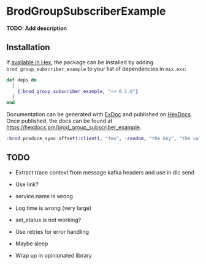 # BrodGroupSubscriberExample

**TODO: Add description**

## Installation

If [available in Hex](https://hex.pm/docs/publish), the package can be installed
by adding `brod_group_subscriber_example` to your list of dependencies in `mix.exs`:

```elixir
def deps do
  [
    {:brod_group_subscriber_example, "~> 0.1.0"}
  ]
end
```

Documentation can be generated with [ExDoc](https://github.com/elixir-lang/ex_doc)
and published on [HexDocs](https://hexdocs.pm). Once published, the docs can
be found at <https://hexdocs.pm/brod_group_subscriber_example>.

```elixir
:brod.produce_sync_offset(:client1, "foo", :random, "the key", "the value")
```

## TODO

* Extract trace context from message kafka headers and use in dlc send
* Use link?
* service.name is wrong
* Log time is wrong (very large)
* set_status is not working?

* Use retries for error handling
* Maybe sleep

* Wrap up in opinionated library
